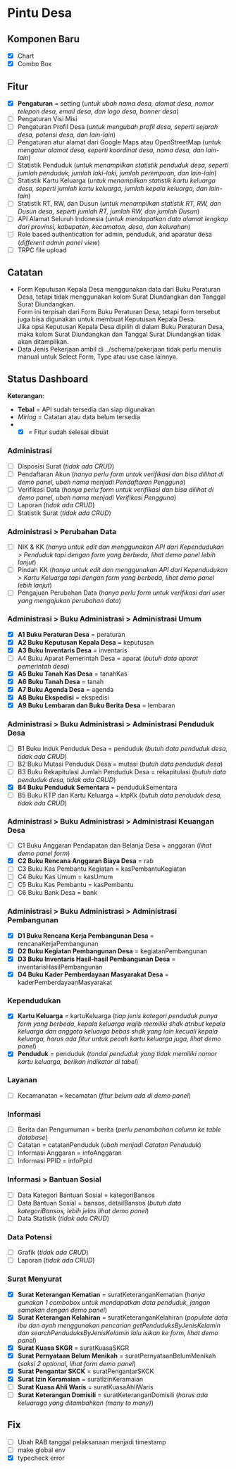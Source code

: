 # Pintu Desa

## Komponen Baru

- [x] Chart
- [x] Combo Box

## Fitur

- [x] **Pengaturan** = setting (_untuk ubah nama desa, alamat desa, nomor
      telepon desa, email desa, dan logo desa, banner desa_)
- [ ] Pengaturan Visi Misi
- [ ] Pengaturan Profil Desa (_untuk mengubah profil desa, seperti sejarah desa,
      potensi desa, dan lain-lain_)
- [ ] Pengaturan atur alamat dari Google Maps atau OpenStreetMap (_untuk
      mengatur alamat desa, seperti koordinat desa, nama desa, dan lain-lain_)
- [ ] Statistik Penduduk (_untuk menampilkan statistik penduduk desa, seperti
      jumlah penduduk, jumlah laki-laki, jumlah perempuan, dan lain-lain_)
- [ ] Statistik Kartu Keluarga (_untuk menampilkan statistik kartu keluarga
      desa, seperti jumlah kartu keluarga, jumlah kepala keluarga, dan
      lain-lain_)
- [ ] Statistik RT, RW, dan Dusun (_untuk menampilkan statistik RT, RW, dan
      Dusun desa, seperti jumlah RT, jumlah RW, dan jumlah Dusun_)
- [ ] API Alamat Seluruh Indonesia (_untuk mendapatkan data alamat lengkap dari
      provinsi, kabupaten, kecamatan, desa, dan kelurahan_)
- [ ] Role based authentication for admin, penduduk, and aparatur desa
      (_different admin panel view_)
- [ ] TRPC file upload

## Catatan

- Form Keputusan Kepala Desa menggunakan data dari Buku Peraturan Desa, tetapi
  tidak menggunakan kolom Surat Diundangkan dan Tanggal Surat Diundangkan.  
  Form ini terpisah dari Form Buku Peraturan Desa, tetapi form tersebut juga
  bisa digunakan untuk membuat Keputusan Kepala Desa.  
  Jika opsi Keputusan Kepala Desa dipilih di dalam Buku Peraturan Desa, maka
  kolom Surat Diundangkan dan Tanggal Surat Diundangkan tidak akan ditampilkan.
- Data Jenis Pekerjaan ambil di ../schema/pekerjaan tidak perlu menulis manual
  untuk Select Form, Type atau use case lainnya.

## Status Dashboard

**Keterangan**:

- **Tebal** = API sudah tersedia dan siap digunakan
- _Miring_ = Catatan atau data belum tersedia
- - [x] = Fitur sudah selesai dibuat

### Administrasi

- [ ] Disposisi Surat (_tidak ada CRUD_)
- [ ] Pendaftaran Akun (_hanya perlu form untuk verifikasi dan bisa dilihat di
      demo panel, ubah nama menjadi Pendaftaran Pengguna_)
- [ ] Verifikasi Data (_hanya perlu form untuk verifikasi dan bisa dilihat di
      demo panel, ubah nama menjadi Verifikasi Pengguna_)
- [ ] Laporan (_tidak ada CRUD_)
- [ ] Statistik Surat (_tidak ada CRUD_)

### Administrasi > Perubahan Data

- [ ] NIK & KK (_hanya untuk edit dan menggunakan API dari Kependudukan >
      Penduduk tapi dengan form yang berbeda, lihat demo panel lebih lanjut_)
- [ ] Pindah KK (_hanya untuk edit dan menggunakan API dari Kependudukan > Kartu
      Keluarga tapi dengan form yang berbeda, lihat demo panel lebih lanjut_)
- [ ] Pengajuan Perubahan Data (_hanya perlu form untuk verifikasi dari user
      yang mengajukan perubahan data_)

### Administrasi > Buku Administrasi > Administrasi Umum

- [x] **A1 Buku Peraturan Desa** = peraturan
- [x] **A2 Buku Keputusan Kepala Desa** = keputusan
- [x] **A3 Buku Inventaris Desa** = inventaris
- [ ] A4 Buku Aparat Pemerintah Desa = aparat (_butuh data aparat pemerintah
      desa_)
- [x] **A5 Buku Tanah Kas Desa** = tanahKas
- [x] **A6 Buku Tanah Desa** = tanah
- [x] **A7 Buku Agenda Desa** = agenda
- [x] **A8 Buku Ekspedisi** = ekspedisi
- [x] **A9 Buku Lembaran dan Buku Berita Desa** = lembaran

### Administrasi > Buku Administrasi > Administrasi Penduduk Desa

- [ ] B1 Buku Induk Penduduk Desa = penduduk (_butuh data penduduk desa, tidak
      ada CRUD_)
- [ ] B2 Buku Mutasi Penduduk Desa = mutasi (_butuh data penduduk desa_)
- [ ] B3 Buku Rekapitulasi Jumlah Penduduk Desa = rekapitulasi (_butuh data
      penduduk desa, tidak ada CRUD_)
- [x] **B4 Buku Penduduk Sementara** = pendudukSementara
- [ ] B5 Buku KTP dan Kartu Keluarga = ktpKk (_butuh data penduduk desa, tidak
      ada CRUD_)

### Administrasi > Buku Administrasi > Administrasi Keuangan Desa

- [ ] C1 Buku Anggaran Pendapatan dan Belanja Desa = anggaran (_lihat demo panel
      form_)
- [x] **C2 Buku Rencana Anggaran Biaya Desa** = rab
- [ ] C3 Buku Kas Pembantu Kegiatan = kasPembantuKegiatan
- [ ] C4 Buku Kas Umum = kasUmum
- [ ] C5 Buku Kas Pembantu = kasPembantu
- [ ] C6 Buku Bank Desa = bank

### Administrasi > Buku Administrasi > Administrasi Pembangunan

- [x] **D1 Buku Rencana Kerja Pembangunan Desa** = rencanaKerjaPembangunan
- [x] **D2 Buku Kegiatan Pembangunan Desa** = kegiatanPembangunan
- [x] **D3 Buku Inventaris Hasil-hasil Pembangunan Desa** =
      inventarisHasilPembangunan
- [x] **D4 Buku Kader Pemberdayaan Masyarakat Desa** =
      kaderPemberdayaanMasyarakat

### Kependudukan

- [x] **Kartu Keluarga** = kartuKeluarga (_tiap jenis kategori penduduk punya
      form yang berbeda, kepala keluarga wajib memiliki shdk atribut kepala
      keluarga dan anggota keluarga bebas shdk yang lain kecuali kepala
      keluarga, harus ada fitur untuk pecah kartu keluarga juga, lihat demo
      panel_)
- [x] **Penduduk** = penduduk (_tandai penduduk yang tidak memiliki nomor kartu
      keluarga, berikan indikator di tabel_)

### Layanan

- [ ] Kecamanatan = kecamatan (_fitur belum ada di demo panel_)

### Informasi

- [ ] Berita dan Pengumuman = berita (_perlu penambahan column ke table
      database_)
- [ ] Catatan = catatanPenduduk (_ubah menjadi Catatan Penduduk_)
- [ ] Informasi Anggaran = infoAnggaran
- [ ] Informasi PPID = infoPpid

### Informasi > Bantuan Sosial

- [ ] Data Kategori Bantuan Sosial = kategoriBansos
- [ ] Data Bantuan Sosial = bansos, detailBansos (_butuh data kategoriBansos,
      lebih jelas lihat demo panel_)
- [ ] Data Statistik (_tidak ada CRUD_)

### Data Potensi

- [ ] Grafik (_tidak ada CRUD_)
- [ ] Laporan (_tidak ada CRUD_)

### Surat Menyurat

- [x] **Surat Keterangan Kematian** = suratKeteranganKematian (_hanya gunakan 1
      combobox untuk mendapatkan data penduduk, jangan samakan dengan demo
      panel_)
- [x] **Surat Keterangan Kelahiran** = suratKeteranganKelahiran (_populate data
      ibu dan ayah menggunakan pencarian getPenduduksByJenisKelamin dan
      searchPenduduksByJenisKelamin lalu isikan ke form, lihat demo panel_)
- [x] **Surat Kuasa SKGR** = suratKuasaSKGR
- [x] **Surat Pernyataan Belum Menikah** = suratPernyataanBelumMenikah (_saksi 2
      optional, lihat form demo panel_)
- [x] **Surat Pengantar SKCK** = suratPengantarSKCK
- [x] **Surat Izin Keramaian** = suratIzinKeramaian
- [ ] **Surat Kuasa Ahli Waris** = suratKuasaAhliWaris
- [ ] **Surat Keterangan Domisili** = suratKeteranganDomisili (_harus ada
      keluaraga yang ditambahkan (many to many)_)

## Fix

- [ ] Ubah RAB tanggal pelaksanaan menjadi timestamp
- [ ] make global env
- [x] typecheck error
